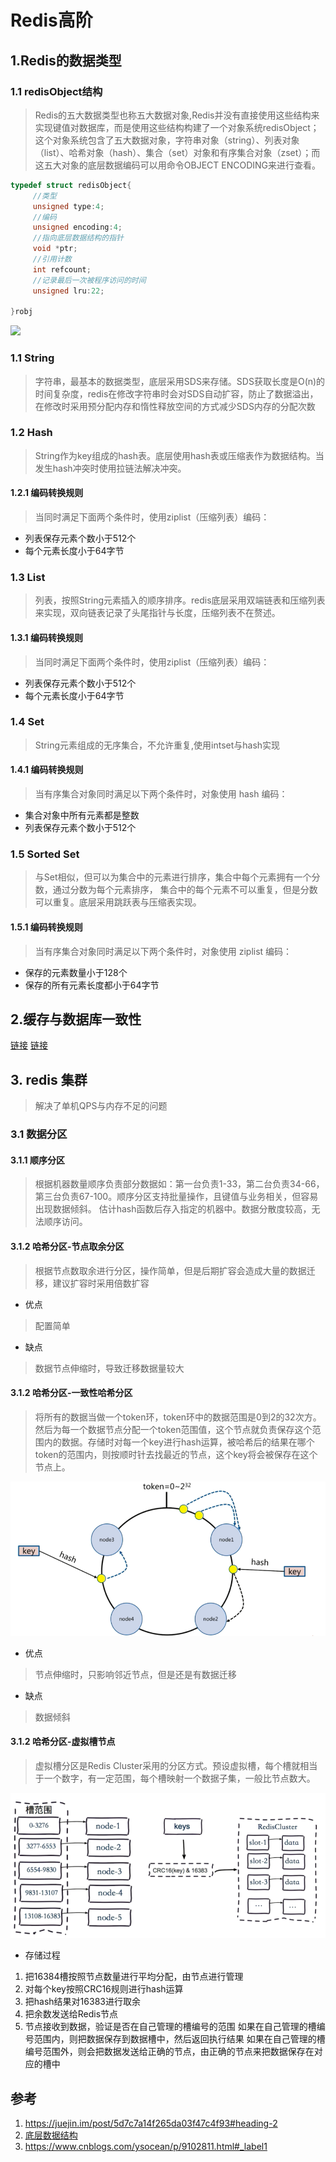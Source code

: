 # Redis高阶

## 1.Redis的数据类型
### 1.1 redisObject结构
> Redis的五大数据类型也称五大数据对象,Redis并没有直接使用这些结构来实现键值对数据库，而是使用这些结构构建了一个对象系统redisObject；这个对象系统包含了五大数据对象，字符串对象（string）、列表对象（list）、哈希对象（hash）、集合（set）对象和有序集合对象（zset）；而这五大对象的底层数据编码可以用命令OBJECT ENCODING来进行查看。
```c
typedef struct redisObject{
     //类型
     unsigned type:4;
     //编码
     unsigned encoding:4;
     //指向底层数据结构的指针
     void *ptr;
     //引用计数
     int refcount;
     //记录最后一次被程序访问的时间
     unsigned lru:22;
 
}robj
```
![](https://img2018.cnblogs.com/blog/1432634/201907/1432634-20190725142541285-2111600312.png)
### 1.1 String
> 字符串，最基本的数据类型，底层采用SDS来存储。SDS获取长度是O(n)的时间复杂度，redis在修改字符串时会对SDS自动扩容，防止了数据溢出，在修改时采用预分配内存和惰性释放空间的方式减少SDS内存的分配次数
### 1.2 Hash
> String作为key组成的hash表。底层使用hash表或压缩表作为数据结构。当发生hash冲突时使用拉链法解决冲突。
#### 1.2.1 编码转换规则 
> 当同时满足下面两个条件时，使用ziplist（压缩列表）编码：
* 列表保存元素个数小于512个
* 每个元素长度小于64字节
### 1.3 List
> 列表，按照String元素插入的顺序排序。redis底层采用双端链表和压缩列表来实现，双向链表记录了头尾指针与长度，压缩列表不在赘述。
#### 1.3.1 编码转换规则 
> 当同时满足下面两个条件时，使用ziplist（压缩列表）编码：
* 列表保存元素个数小于512个
* 每个元素长度小于64字节
### 1.4 Set
> String元素组成的无序集合，不允许重复,使用intset与hash实现
#### 1.4.1 编码转换规则
> 当有序集合对象同时满足以下两个条件时，对象使用 hash 编码：
* 集合对象中所有元素都是整数
* 列表保存元素个数小于512个
### 1.5 Sorted Set
> 与Set相似，但可以为集合中的元素进行排序，集合中每个元素拥有一个分数，通过分数为每个元素排序，
集合中的每个元素不可以重复，但是分数可以重复。底层采用跳跃表与压缩表实现。
#### 1.5.1 编码转换规则
> 当有序集合对象同时满足以下两个条件时，对象使用 ziplist 编码：
* 保存的元素数量小于128个
* 保存的所有元素长度都小于64字节

## 2.缓存与数据库一致性
[链接](https://www.cnblogs.com/rjzheng/p/9041659.html)
[链接](https://juejin.im/post/5d7c7a14f265da03f47c4f93#heading-2)
## 3. redis 集群
> 解决了单机QPS与内存不足的问题
### 3.1 数据分区

#### 3.1.1 顺序分区
> 根据机器数量顺序负责部分数据如：第一台负责1-33，第二台负责34-66，第三台负责67-100。顺序分区支持批量操作，且键值与业务相关，但容易出现数据倾斜。
> 估计hash函数后存入指定的机器中。数据分散度较高，无法顺序访问。
#### 3.1.2 哈希分区-节点取余分区
> 根据节点数取余进行分区，操作简单，但是后期扩容会造成大量的数据迁移，建议扩容时采用倍数扩容

* 优点
> 配置简单
* 缺点
> 数据节点伸缩时，导致迁移数据量较大
#### 3.1.2 哈希分区-一致性哈希分区
> 将所有的数据当做一个token环，token环中的数据范围是0到2的32次方。然后为每一个数据节点分配一个token范围值，这个节点就负责保存这个范围内的数据。存储时对每一个key进行hash运算，被哈希后的结果在哪个token的范围内，则按顺时针去找最近的节点，这个key将会被保存在这个节点上。

![](./images/cluster_hash.png)

* 优点
> 节点伸缩时，只影响邻近节点，但是还是有数据迁移
* 缺点
> 数据倾斜

#### 3.1.2 哈希分区-虚拟槽节点
> 虚拟槽分区是Redis Cluster采用的分区方式。预设虚拟槽，每个槽就相当于一个数字，有一定范围，每个槽映射一个数据子集，一般比节点数大。

![](./images/cluster_slot.png)

* 存储过程
1. 把16384槽按照节点数量进行平均分配，由节点进行管理
2. 对每个key按照CRC16规则进行hash运算
3. 把hash结果对16383进行取余
4. 把余数发送给Redis节点
5. 节点接收到数据，验证是否在自己管理的槽编号的范围
    如果在自己管理的槽编号范围内，则把数据保存到数据槽中，然后返回执行结果
    如果在自己管理的槽编号范围外，则会把数据发送给正确的节点，由正确的节点来把数据保存在对应的槽中
## 参考
1. https://juejin.im/post/5d7c7a14f265da03f47c4f93#heading-2
2. [底层数据结构](https://www.cnblogs.com/MouseDong/p/11134039.html)
3. https://www.cnblogs.com/ysocean/p/9102811.html#_label1
